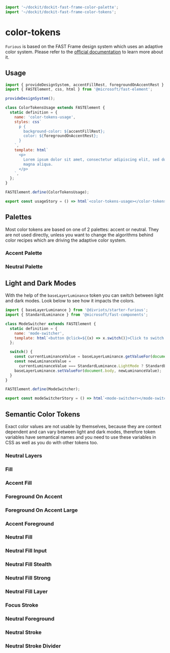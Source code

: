 ```js script
import '~/dockit/dockit-fast-frame-color-palette';
import '~/dockit/dockit-fast-frame-color-tokens';
```

# color-tokens

`Furious` is based on the FAST Frame design system which uses an adaptive color system. Please refer to the [official documentation](https://www.fast.design/docs/design-systems/fast-frame/#adaptive-color-system) to learn more about it.

## Usage

```js preview-story
import { provideDesignSystem, accentFillRest, foregroundOnAccentRest } from '@divriots/starter-furious';
import { FASTElement, css, html } from '@microsoft/fast-element';

provideDesignSystem();

class ColorTokensUsage extends FASTElement {
  static definition = {
    name: 'color-tokens-usage',
    styles: css`
      p {
        background-color: ${accentFillRest};
        color: ${foregroundOnAccentRest};
      }
    `,
    template: html`
      <p>
        Lorem ipsum dolor sit amet, consectetur adipiscing elit, sed do eiusmod tempor incididunt ut labore et dolore
        magna aliqua.
      </p>
    `,
  };
}

FASTElement.define(ColorTokensUsage);

export const usageStory = () => html`<color-tokens-usage></color-tokens-usage>`;
```

## Palettes

Most color tokens are based on one of 2 palettes: accent or neutral. They are not used directly, unless you want to change the algorithms behind color recipes which are driving the adaptive color system.

### Accent Palette

<dockit-fast-frame-color-palette type="accent"></dockit-fast-frame-color-palette>

### Neutral Palette

<dockit-fast-frame-color-palette type="neutral"></dockit-fast-frame-color-palette>

## Light and Dark Modes

With the help of the `baseLayerLuminance` token you can switch between light and dark modes. Look below to see how it impacts the colors.

```js preview-story
import { baseLayerLuminance } from '@divriots/starter-furious';
import { StandardLuminance } from '@microsoft/fast-components';

class ModeSwitcher extends FASTElement {
  static definition = {
    name: 'mode-switcher',
    template: html`<button @click=${(x) => x.switch()}>Click to switch the mode</button>`,
  };

  switch() {
    const currentLuminanceValue = baseLayerLuminance.getValueFor(document.body);
    const newLuminanceValue =
      currentLuminanceValue === StandardLuminance.LightMode ? StandardLuminance.DarkMode : StandardLuminance.LightMode;
    baseLayerLuminance.setValueFor(document.body, newLuminanceValue);
  }
}

FASTElement.define(ModeSwitcher);

export const modeSwitcherStory = () => html`<mode-switcher></mode-switcher>`;
```

## Semantic Color Tokens

Exact color values are not usable by themselves, because they are context dependent and can vary between light and dark modes, therefore token variables have semantical names and you need to use these variables in CSS as well as you do with other tokens too.

### Neutral Layers

<dockit-fast-frame-color-tokens tokens="neutralLayerCardContainer,neutralLayerFloating,neutralLayer1,neutralLayer2,neutralLayer3,neutralLayer4"></dockit-fast-frame-color-tokens>

### Fill

<dockit-fast-frame-color-tokens tokens="fillColor"></dockit-fast-frame-color-tokens>

### Accent Fill

<dockit-fast-frame-color-tokens tokens="accentFillRest,accentFillHover,accentFillActive,accentFillFocus"></dockit-fast-frame-color-tokens>

### Foreground On Accent

<dockit-fast-frame-color-tokens tokens="foregroundOnAccentRest,foregroundOnAccentHover,foregroundOnAccentActive,foregroundOnAccentFocus"></dockit-fast-frame-color-tokens>

### Foreground On Accent Large

<dockit-fast-frame-color-tokens tokens="foregroundOnAccentRestLarge,foregroundOnAccentHoverLarge,foregroundOnAccentActiveLarge,foregroundOnAccentFocusLarge"></dockit-fast-frame-color-tokens>

### Accent Foreground

<dockit-fast-frame-color-tokens tokens="accentForegroundRest,accentForegroundHover,accentForegroundActive,accentForegroundFocus"></dockit-fast-frame-color-tokens>

### Neutral Fill

<dockit-fast-frame-color-tokens tokens="neutralFillRest,neutralFillHover,neutralFillActive,neutralFillFocus"></dockit-fast-frame-color-tokens>

### Neutral Fill Input

<dockit-fast-frame-color-tokens tokens="neutralFillInputRest,neutralFillInputHover,neutralFillInputActive,neutralFillInputFocus"></dockit-fast-frame-color-tokens>

### Neutral Fill Stealth

<dockit-fast-frame-color-tokens tokens="neutralFillStealthRest,neutralFillStealthHover,neutralFillStealthActive,neutralFillStealthFocus"></dockit-fast-frame-color-tokens>

### Neutral Fill Strong

<dockit-fast-frame-color-tokens tokens="neutralFillStrongRest,neutralFillStrongHover,neutralFillStrongActive,neutralFillStrongFocus"></dockit-fast-frame-color-tokens>

### Neutral Fill Layer

<dockit-fast-frame-color-tokens tokens="neutralFillLayerRest"></dockit-fast-frame-color-tokens>

### Focus Stroke

<dockit-fast-frame-color-tokens tokens="focusStrokeOuter,focusStrokeInner"></dockit-fast-frame-color-tokens>

### Neutral Foreground

<dockit-fast-frame-color-tokens tokens="neutralForegroundRest,neutralForegroundHint"></dockit-fast-frame-color-tokens>

### Neutral Stroke

<dockit-fast-frame-color-tokens tokens="neutralStrokeRest,neutralStrokeHover,neutralStrokeActive,neutralStrokeFocus"></dockit-fast-frame-color-tokens>

### Neutral Stroke Divider

<dockit-fast-frame-color-tokens tokens="neutralStrokeDividerRest"></dockit-fast-frame-color-tokens>

